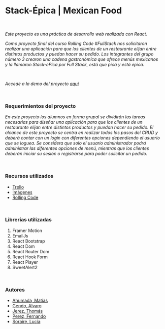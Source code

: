 #  Stack-Épica | Mexican Food

<br>

 
 *Este proyecto es una práctica de desarrollo web realizada con React.*
 
*Como proyecto final del curso Rolling Code #FullStack nos solicitaron realizar una aplicación para que los clientes de un restaurante elijan entre distintos productos y puedan hacer su pedido. Los integrantes del grupo número 3 crearon una cadena gastronómica que ofrece menús mexicanos y la llamaron Stack-ePica por Full Stack, está que pica y está epica.*

<br>

*Accedé a la demo del proyecto [aquí](https://stack-epil.netlify.app/)*


<br>

### Requerimientos del proyecto
*En este proyecto los alumnos en forma grupal se dividirán las tareas necesarias para diseñar una aplicación para que los clientes de un restaurante elijan entre distintos productos y puedan hacer su pedido. El alcance de este proyecto se centra en realizar todos los pasos del CRUD y deberá contar con un login con diferentes opciones dependiendo el usuario que se loguea. Se considera que solo el usuario administrador podrá administrar las diferentes opciones de menú, mientras que los clientes deberán iniciar su sesión o registrarse para poder solicitar un pedido.*

<br>

### Recursos utilizados

- [Trello](https://trello.com/b/VOgTgfLo/proyecto-final-rollingcode)
- [Imágenes](https://trello.com/c/2zMB4LYV/4-recursos-graficos)
- [Rolling Code](https://campus.rollingcodeschool.com/login/index.php)

<br>

### Librerías utilizadas

1. Framer Motion
1. EmailJs
1. React Bootstrap
1. React Dom
1. React Router Dom
1. React Hook Form
1. React Player
1. SweetAlert2

<br>


### Autores
- [Ahumada, Matías](https://github.com/MatiasAhumada)
- [Gendo, Alvaro](https://github.com/Alvaro-Gendo)
- [Jerez, Thomás](https://github.com/Thomyjerez)
- [Perez, Fernando](https://github.com/PerezFe)
- [Soraire, Lucía](https://github.com/luciasoraire)

